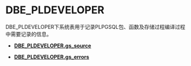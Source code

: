 # DBE\_PLDEVELOPER<a name="ZH-CN_TOPIC_0000001214846417"></a>

DBE\_PLDEVELOPER下系统表用于记录PLPGSQL包、函数及存储过程编译过程中需要记录的信息。

-   **[DBE\_PLDEVELOPER.gs\_source](DBE_PLDEVELOPER-gs_source.md)**  

-   **[DBE\_PLDEVELOPER.gs\_errors](DBE_PLDEVELOPER-gs_errors.md)**  


